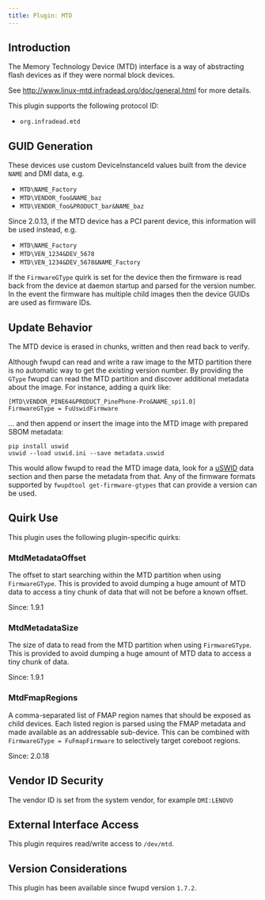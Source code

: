 ```yaml
---
title: Plugin: MTD
---
```


## Introduction

The Memory Technology Device (MTD) interface is a way of abstracting flash devices as if they were
normal block devices.

See <http://www.linux-mtd.infradead.org/doc/general.html> for more details.

This plugin supports the following protocol ID:

* `org.infradead.mtd`

## GUID Generation

These devices use custom DeviceInstanceId values built from the device `NAME` and DMI data, e.g.

* `MTD\NAME_Factory`
* `MTD\VENDOR_foo&NAME_baz`
* `MTD\VENDOR_foo&PRODUCT_bar&NAME_baz`

Since 2.0.13, if the MTD device has a PCI parent device, this information will
be used instead, e.g.

* `MTD\NAME_Factory`
* `MTD\VEN_1234&DEV_5678`
* `MTD\VEN_1234&DEV_5678&NAME_Factory`

If the `FirmwareGType` quirk is set for the device then the firmware is read back from the device at
daemon startup and parsed for the version number.
In the event the firmware has multiple child images then the device GUIDs are used as firmware IDs.

## Update Behavior

The MTD device is erased in chunks, written and then read back to verify.

Although fwupd can read and write a raw image to the MTD partition there is no automatic way to
get the *existing* version number. By providing the `GType` fwupd can read the MTD partition and
discover additional metadata about the image. For instance, adding a quirk like:

    [MTD\VENDOR_PINE64&PRODUCT_PinePhone-Pro&NAME_spi1.0]
    FirmwareGType = FuUswidFirmware

... and then append or insert the image into the MTD image with prepared SBOM metadata:

    pip install uswid
    uswid --load uswid.ini --save metadata.uswid

This would allow fwupd to read the MTD image data, look for a [uSWID](https://github.com/hughsie/python-uswid)
data section and then parse the metadata from that. Any of the firmware formats supported by
`fwupdtool get-firmware-gtypes` that can provide a version can be used.

## Quirk Use

This plugin uses the following plugin-specific quirks:

### MtdMetadataOffset

The offset to start searching within the MTD partition when using `FirmwareGType`. This is provided
to avoid dumping a huge amount of MTD data to access a tiny chunk of data that will not be before a
known offset.

Since: 1.9.1

### MtdMetadataSize

The size of data to read from the MTD partition when using `FirmwareGType`. This is provided to
avoid dumping a huge amount of MTD data to access a tiny chunk of data.

Since: 1.9.1

### MtdFmapRegions

A comma-separated list of FMAP region names that should be exposed as child devices. Each listed
region is parsed using the FMAP metadata and made available as an addressable sub-device. This can
be combined with `FirmwareGType = FuFmapFirmware` to selectively target coreboot regions.

Since: 2.0.18

## Vendor ID Security

The vendor ID is set from the system vendor, for example `DMI:LENOVO`

## External Interface Access

This plugin requires read/write access to `/dev/mtd`.

## Version Considerations

This plugin has been available since fwupd version `1.7.2`.
